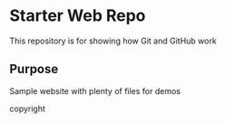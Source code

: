 # Starter Web Repo

This repository is for showing how Git and GitHub work

## Purpose

Sample website with plenty of files for demos

copyright